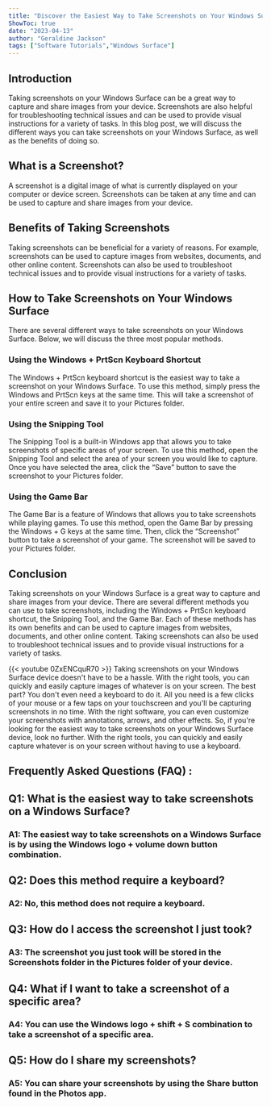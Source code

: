 ```yaml
---
title: "Discover the Easiest Way to Take Screenshots on Your Windows Surface - No Keyboard Required!"
ShowToc: true 
date: "2023-04-13"
author: "Geraldine Jackson" 
tags: ["Software Tutorials","Windows Surface"]
---
```

## Introduction

Taking screenshots on your Windows Surface can be a great way to capture and share images from your device. Screenshots are also helpful for troubleshooting technical issues and can be used to provide visual instructions for a variety of tasks. In this blog post, we will discuss the different ways you can take screenshots on your Windows Surface, as well as the benefits of doing so. 

## What is a Screenshot?

A screenshot is a digital image of what is currently displayed on your computer or device screen. Screenshots can be taken at any time and can be used to capture and share images from your device.

## Benefits of Taking Screenshots

Taking screenshots can be beneficial for a variety of reasons. For example, screenshots can be used to capture images from websites, documents, and other online content. Screenshots can also be used to troubleshoot technical issues and to provide visual instructions for a variety of tasks.

## How to Take Screenshots on Your Windows Surface

There are several different ways to take screenshots on your Windows Surface. Below, we will discuss the three most popular methods. 

### Using the Windows + PrtScn Keyboard Shortcut

The Windows + PrtScn keyboard shortcut is the easiest way to take a screenshot on your Windows Surface. To use this method, simply press the Windows and PrtScn keys at the same time. This will take a screenshot of your entire screen and save it to your Pictures folder.

### Using the Snipping Tool

The Snipping Tool is a built-in Windows app that allows you to take screenshots of specific areas of your screen. To use this method, open the Snipping Tool and select the area of your screen you would like to capture. Once you have selected the area, click the “Save” button to save the screenshot to your Pictures folder.

### Using the Game Bar

The Game Bar is a feature of Windows that allows you to take screenshots while playing games. To use this method, open the Game Bar by pressing the Windows + G keys at the same time. Then, click the “Screenshot” button to take a screenshot of your game. The screenshot will be saved to your Pictures folder.

## Conclusion

Taking screenshots on your Windows Surface is a great way to capture and share images from your device. There are several different methods you can use to take screenshots, including the Windows + PrtScn keyboard shortcut, the Snipping Tool, and the Game Bar. Each of these methods has its own benefits and can be used to capture images from websites, documents, and other online content. Taking screenshots can also be used to troubleshoot technical issues and to provide visual instructions for a variety of tasks.

{{< youtube 0ZxENCquR70 >}} 
Taking screenshots on your Windows Surface device doesn't have to be a hassle. With the right tools, you can quickly and easily capture images of whatever is on your screen. The best part? You don't even need a keyboard to do it. All you need is a few clicks of your mouse or a few taps on your touchscreen and you'll be capturing screenshots in no time. With the right software, you can even customize your screenshots with annotations, arrows, and other effects. So, if you're looking for the easiest way to take screenshots on your Windows Surface device, look no further. With the right tools, you can quickly and easily capture whatever is on your screen without having to use a keyboard.

## Frequently Asked Questions (FAQ) :
<h2>Q1: What is the easiest way to take screenshots on a Windows Surface?</h2>

<h3>A1: The easiest way to take screenshots on a Windows Surface is by using the Windows logo + volume down button combination.</h3>

<h2>Q2: Does this method require a keyboard?</h2>

<h3>A2: No, this method does not require a keyboard.</h3>

<h2>Q3: How do I access the screenshot I just took?</h2>

<h3>A3: The screenshot you just took will be stored in the Screenshots folder in the Pictures folder of your device.</h3>

<h2>Q4: What if I want to take a screenshot of a specific area?</h2>

<h3>A4: You can use the Windows logo + shift + S combination to take a screenshot of a specific area.</h3>

<h2>Q5: How do I share my screenshots?</h3>

<h3>A5: You can share your screenshots by using the Share button found in the Photos app.</h3>




